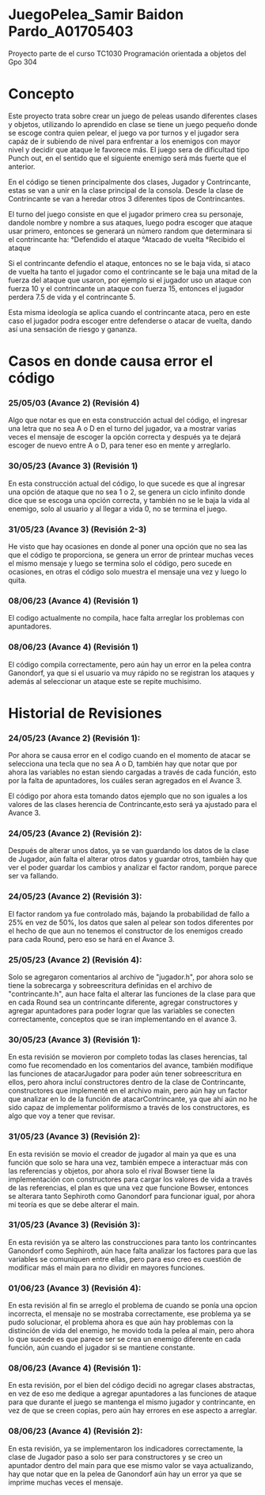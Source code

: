 # JuegoPelea_Samir Baidon Pardo_A01705403
Proyecto parte de el curso TC1030 Programación orientada a objetos del Gpo 304

# Concepto
Este proyecto trata sobre crear un juego de peleas usando diferentes clases y objetos, utilizando lo aprendido en clase se tiene un juego pequeño donde se escoge contra quien pelear, el juego va por turnos y el jugador sera capáz de ir subiendo de nivel para enfrentar a los enemigos con mayor nivel y decidir que ataque le favorece más. El juego sera de dificultad tipo Punch out, en el sentido que el siguiente enemigo será más fuerte que el anterior.

En el código se tienen principalmente dos clases, Jugador y Contrincante, estas se van a unir en la clase principal de la consola. Desde la clase de Contrincante se van a heredar otros 3 diferentes tipos de Contrincantes.

El turno del juego consiste en que el jugador primero crea su personaje, dandole nombre y nombre a sus ataques, luego podra escoger que ataque usar primero, entonces se generará un número random que determinara si el contrincante ha:
  °Defendido el ataque
  °Atacado de vuelta
  °Recibido el ataque
 
Si el contrincante defendio el ataque, entonces no se le baja vida, si ataco de vuelta ha tanto el jugador como el contrincante se le baja una mitad de la fuerza del ataque que usaron, por ejemplo si el jugador uso un ataque con fuerza 10 y el contrincante un ataque con fuerza 15, entonces el jugador perdera 7.5 de vida y el contrincante 5.

Esta misma ideología se aplica cuando el contrincante ataca, pero en este caso el jugador podra escoger entre defenderse o atacar de vuelta, dando así una sensación de riesgo y gananza.

# Casos en donde causa error el código

### 25/05/03 (Avance 2) (Revisión 4)
Algo que notar es que en esta construcción actual del código, el ingresar una letra que no sea A o D en el turno del jugador, va a mostrar varias veces el mensaje de escoger la opción correcta y después ya te dejará escoger de nuevo entre A o D, para tener eso en mente y arreglarlo.

### 30/05/23 (Avance 3) (Revisión 1)
En esta construcción actual del código, lo que sucede es que al ingresar una opción de ataque que no sea 1 o 2, se genera un ciclo infinito donde dice que se escoga una opción correcta, y también no se le baja la vida al enemigo, solo al usuario y al llegar a vida 0, no se termina el juego.

### 31/05/23 (Avance 3) (Revisión 2-3)
He visto que hay ocasiones en donde al poner una opción que no sea las que el código te proporciona, se genera un error de printear muchas veces el mismo mensaje y luego se termina solo el código, pero sucede en ocasiones, en otras el código solo muestra el mensaje una vez y luego lo quita.

### 08/06/23 (Avance 4) (Revisión 1)
El codigo actualmente no compila, hace falta arreglar los problemas con apuntadores.

### 08/06/23 (Avance 4) (Revisión 1)
El código compila correctamente, pero aún hay un error en la pelea contra Ganondorf, ya que si el usuario va muy rápido no se registran los ataques y además al seleccionar un ataque este se repite muchisimo.

# Historial de Revisiones

### 24/05/23 (Avance 2) (Revisión 1):
Por ahora se causa error en el codigo cuando en el momento de atacar se selecciona una tecla que no sea A o D, también hay que notar que por ahora las variables no estan siendo cargadas a través de cada función, esto por la falta de apuntadores, los cuáles seran agregados en el Avance 3.

El código por ahora esta tomando datos ejemplo que no son iguales a los valores de las clases herencia de Contrincante,esto será ya ajustado para el Avance 3.

### 24/05/23 (Avance 2) (Revisión 2):
Después de alterar unos datos, ya se van guardando los datos de la clase de Jugador, aún falta el alterar otros datos y guardar otros, también hay que ver el poder guardar los cambios y analizar el factor random, porque parece ser va fallando.

### 24/05/23 (Avance 2) (Revisión 3):
El factor random ya fue controlado más, bajando la probabilidad de fallo a 25% en vez de 50%, los datos que salen al pelear son todos diferentes por el hecho de que aun no tenemos el constructor de los enemigos creado para cada Round, pero eso se hará en el Avance 3.

### 25/05/23 (Avance 2) (Revisión 4):
Solo se agregaron comentarios al archivo de "jugador.h", por ahora solo se tiene la sobrecarga y sobreescritura definidas en el archivo de "contrincante.h", aun hace falta el alterar las funciones de la clase para que en cada Round sea un contrincante diferente, agregar constructores y agregar apuntadores para poder lograr que las variables se conecten correctamente, conceptos que se iran implementando en el avance 3.

### 30/05/23 (Avance 3) (Revisión 1):
En esta revisión se movieron por completo todas las clases herencias, tal como fue recomendado en los comentarios del avance, también modifique las funciones de atacarJugador para poder aún tener sobreescritura en ellos, pero ahora incluí constructores dentro de la clase de Contrincante, constructores que implementé en el archivo main, pero aún hay un factor que analizar en lo de la función de atacarContrincante, ya que ahí aún no he sido capaz de implementar poliformismo a través de los constructores, es algo que voy a tener que revisar.

### 31/05/23 (Avance 3) (Revisión 2):
En esta revisión se movio el creador de jugador al main ya que es una función que solo se hara una vez, también empece a interactuar más con las referencias y objetos, por ahora solo el rival Bowser tiene la implementación con constructores para cargar los valores de vida a través de las referencias, el plan es que una vez que funcione Bowser, entonces se alterara tanto Sephiroth como Ganondorf para funcionar igual, por ahora mi teoría es que se debe alterar el main.

### 31/05/23 (Avance 3) (Revisión 3):
En esta revisión ya se altero las construcciones para tanto los contrincantes Ganondorf como Sephiroth, aún hace falta analizar los factores para que las variables se comuniquen entre ellas, pero para eso creo es cuestión de modificar más el main para no dividir en mayores funciones.

### 01/06/23 (Avance 3) (Revisión 4):
En esta revisión al fin se arreglo el problema de cuando se ponía una opcion incorrecta, el mensaje no se mostraba correctamente, ese problema ya se pudo solucionar, el problema ahora es que aún hay problemas con la distinción de vida del enemigo, he movido toda la pelea al main, pero ahora lo que sucede es que parece ser se crea un enemigo diferente en cada función, aún cuando el jugador si se mantiene constante.

### 08/06/23 (Avance 4) (Revisión 1):
En esta revisión, por el bien del código decidi no agregar clases abstractas, en vez de eso me dedique a agregar apuntadores a las funciones de ataque para que durante el juego se mantenga el mismo jugador y contrincante, en vez de que se creen copias, pero aún hay errores en ese aspecto a arreglar.

### 08/06/23 (Avance 4) (Revisión 2):
En esta revisión, ya se implementaron los indicadores correctamente, la clase de Jugador paso a solo ser para constructores y se creo un apuntador dentro del main para que ese mismo valor se vaya actualizando, hay que notar que en la pelea de Ganondorf aún hay un error ya que se imprime muchas veces el mensaje.


 
 
